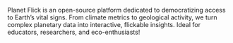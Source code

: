 Planet Flick is an open-source platform dedicated to democratizing access to Earth’s vital signs. From climate metrics to geological activity, we turn complex planetary data into interactive, flickable insights. Ideal for educators, researchers, and eco-enthusiasts!
